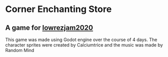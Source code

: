 # Corner Enchanting Store

## A game for [lowrezjam2020](https://itch.io/jam/lowrezjam-2020)

This game was made using Godot engine over the course of 4 days.
The character sprites were created by Calciumtrice and the music was made by Random Mind
